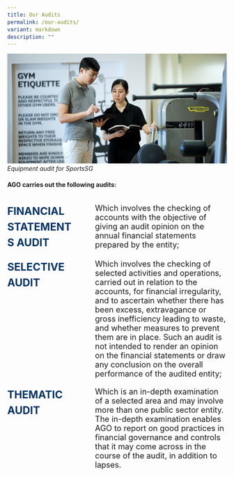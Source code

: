 ```yaml
---
title: Our Audits
permalink: /our-audits/
variant: markdown
description: ""
---
```

![](/images/Stadium%20Shoot/lowres2Z0A7434_800x400.jpg)
*Equipment audit for SportsSG*

<style>
	.audit {
		display: flex;
		flex-direction: column;
	}

	.audit-row {
		display: flex;
	  column-gap: 10%;
		margin-bottom: 20px;
	}

	.title {
		font-size: 1.5rem;
    font-weight: bold;
    line-height: 1.5;
    color: #003366;
		width: 30%;
	}

	.text {
		flex: 1;
	font-size: 18px;
	}
	
	@media only screen and (max-width: 600px) {
	
		.audit-row {
		display: flex;
		flex-direction: column;
	  column-gap: 10%;
		margin-bottom: 20px;
	}
	
		.title {
			width: 100%;
		}
	
		.title {
			width: 100%;
		}
	}
</style>
#### **AGO carries out the following audits:**
<br>


<div class="audit">
	<div class="audit-row">
		<div class="title">FINANCIAL STATEMENTS AUDIT</div>
		<div class="text">Which involves the checking of accounts with the objective of giving an audit opinion on the annual financial statements prepared by the entity;</div>
		</div>
	<div class="audit-row">
		<div class="title">SELECTIVE AUDIT</div>
		<div class="text">Which involves the checking of selected activities and operations, carried out in relation to the accounts, for financial irregularity, and to ascertain whether there has been excess, extravagance or gross inefficiency leading to waste, and whether measures to prevent them are in place. Such an audit is not intended to render an opinion on the financial statements or draw any conclusion on the overall performance of the audited entity;</div>
	</div>
	<div class="audit-row">
		<div class="title">THEMATIC AUDIT</div>
		<div class="text">Which is an in-depth examination of a selected area and may involve more than one public sector entity. The in-depth examination enables AGO to report on good practices in financial governance and controls that it may come across in the course of the audit, in addition to lapses.
		</div>
	</div>
</div>